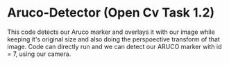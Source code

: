 # Aruco-Detector (Open Cv Task 1.2)
This code detects our Aruco marker and overlays it with our image while keeping it's original size and also doing the perspoective transform of that image. Code can directly run and we can detect our ARUCO marker with id = 7,  using our camera.
